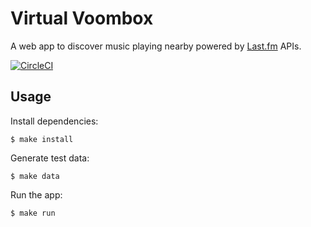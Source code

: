 # Virtual Voombox

A web app to discover music playing nearby powered by [Last.fm](https://www.last.fm/) APIs.

[![CircleCI](https://circleci.com/gh/jacebrowning/virtualboombox.svg?style=svg&circle-token=92032958f05ea658f14e61566e0df8d855a2f8a3)](https://circleci.com/gh/jacebrowning/virtualboombox)

## Usage

Install dependencies:

```
$ make install
```

Generate test data:

```
$ make data
```

Run the app:

```
$ make run
```
